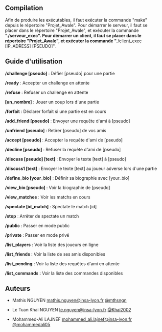 ## Compilation

Afin de produire les exécutables, il faut exécuter la commande "make" depuis le répertoire "Projet_Awale". 
Pour démarrer le serveur, il faut se placer dans le répertoire "Projet_Awale", et exécuter la commande ".__/serveur_exec".
Pour démarrer un client, il faut se placer dans le répertoire "Projet_Awale", et exécuter la commande ".__/client_exec [IP_ADRESS] [PSEUDO]".

## Guide d'utilisation

__/challenge [pseudo]__         : Défier [pseudo] pour une partie

__/ready__                      : Accepter un challenge en attente

__/refuse__                     : Refuser un challenge en attente

__[un_nombre]__                 : Jouer un coup lors d'une partie

__/forfait__                    : Déclarer forfait si une partie est en cours

__/add_friend [pseudo]__        : Envoyer une requête d'ami à [pseudo] 

__/unfriend [pseudo]__          : Retirer [pseudo] de vos amis 

__/accept [pseudo]__            : Accepter la requête d'ami de [pseudo] 

__/decline [pseudo]__           : Refuser la requête d'ami de [pseudo] 

__/discuss [pseudo] [text]__    : Envoyer le texte [text] à [pseudo] 

__/discuss1 [text]__            : Envoyer le texte [text] au joueur adverse lors d'une partie 

__/define_bio [your_bio]__      : Définir sa biographie avec [your_bio] 

__/view_bio [pseudo]__          : Voir la biographie de [pseudo] 

__/view_matches__               : Voir les matchs en cours 

__/spectate [id_match]__        : Spectate le match [id] 

__/stop__                       : Arrêter de spectate un match

__/public__                     : Passer en mode public 

__/private__                    : Passer en mode privé

__/list_players__               : Voir la liste des joueurs en ligne 

__/list_friends__               : Voir la liste de ses amis disponibles 

__/list_pending__               : Voir la liste des requêtes d'ami en attente 

__/list_commands__              : Voir la liste des commandes disponibles

## Auteurs

- Mathis NGUYEN
    mathis.nguyen@insa-lyon.fr
    [@mthsngn](https:__/__/github.com__/mthsngn)
    
- Le Tuan Khai NGUYEN
    le.nguyen@insa-lyon.fr
    [@Khai2002](https:__/__/github.com__/Khai2002)
    
- Mohammed-Ali LAJNEF
    mohammed_ali.lajnef@insa-lyon.fr
    [@mohammedali05](https:__/__/github.com__/mohammedali05)